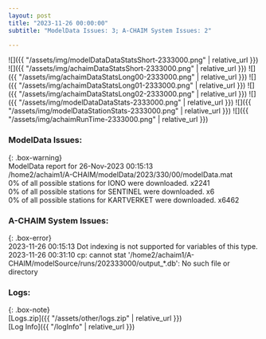 ```yaml
---
layout: post
title: "2023-11-26 00:00:00"
subtitle: "ModelData Issues: 3; A-CHAIM System Issues: 2"

---
```


![]({{ "/assets/img/modelDataDataStatsShort-2333000.png" | relative_url }})
![]({{ "/assets/img/achaimDataStatsShort-2333000.png" | relative_url }})
![]({{ "/assets/img/achaimDataStatsLong00-2333000.png" | relative_url }})
![]({{ "/assets/img/achaimDataStatsLong01-2333000.png" | relative_url }})
![]({{ "/assets/img/achaimDataStatsLong02-2333000.png" | relative_url }})
![]({{ "/assets/img/modelDataDataStats-2333000.png" | relative_url }})
![]({{ "/assets/img/modelDataStationStats-2333000.png" | relative_url }})
![]({{ "/assets/img/achaimRunTime-2333000.png" | relative_url }})


### ModelData Issues:  
  
{: .box-warning}  
 ModelData report for 26-Nov-2023 00:15:13   
 /home2/achaim1/A-CHAIM/modelData/2023/330/00/modelData.mat   
 0% of all possible stations for IONO were downloaded. x2241   
 0% of all possible stations for SENTINEL were downloaded. x6   
 0% of all possible stations for KARTVERKET were downloaded. x6462   
  
### A-CHAIM System Issues:  
  
{: .box-error}  
2023-11-26 00:15:13 Dot indexing is not supported for variables of this type.  
2023-11-26 00:31:10 cp: cannot stat '/home2/achaim1/A-CHAIM/modelSource/runs/202333000/output_*.db': No such file or directory  

### Logs:  
  
{: .box-note}  
[Logs.zip]({{ "/assets/other/logs.zip" | relative_url }})  
[Log Info]({{ "/logInfo" | relative_url }})  
